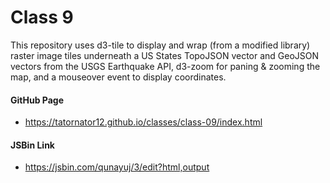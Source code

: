 # Class 9

This repository uses d3-tile to display and wrap (from a modified library) raster image tiles underneath a US States TopoJSON vector and GeoJSON vectors from the USGS Earthquake API, d3-zoom for paning & zooming the map, and a mouseover event to display coordinates.

#### GitHub Page

* <https://tatornator12.github.io/classes/class-09/index.html>

#### JSBin Link

* <https://jsbin.com/qunayuj/3/edit?html,output>
